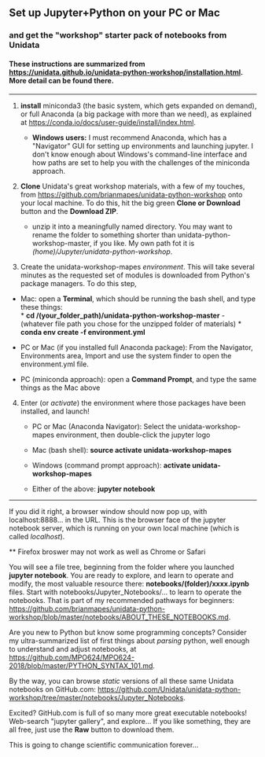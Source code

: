 ## Set up Jupyter+Python on your PC or Mac
### and get the "workshop" starter pack of notebooks from Unidata

#### These instructions are summarized from https://unidata.github.io/unidata-python-workshop/installation.html. More detail can be found there.

--------------

   1. **install** miniconda3 (the basic system, which gets expanded on demand), or full Anaconda (a big package with more than we need), as explained at https://conda.io/docs/user-guide/install/index.html. 
      - **Windows users:** I must recommend Anaconda, which has a "Navigator" GUI for setting up environments and launching jupyter. I don't know enough about Windows's command-line interface and how paths are set to help you with the challenges of the miniconda approach.  
   
   2. **Clone** Unidata's great workshop materials, with a few of my touches, from https://github.com/brianmapes/unidata-python-workshop onto your local machine. To do this, hit the big green **Clone or Download** button and the **Download ZIP**.  
   
      - unzip it into a meaningfully named directory. You may want to rename the folder to something shorter than unidata-python-workshop-master, if you like. My own path fot it is _(home)/Jupyter/unidata-python-workshop_. 

   3. Create the unidata-workshop-mapes _environment_. This will take several minutes as the requested set of modules is downloaded from Python's package managers. To do this step, 
 
   - Mac: open a **Terminal**, which should be running the bash shell, and type these things:    
         * **cd /(your_folder_path)/unidata-python-workshop-master** 
            - (whatever file path you chose for the unzipped folder of materials)
         * **conda env create -f environment.yml**
         
   - PC or Mac (if you installed full Anaconda package): From the Navigator, Environments area, Import and use the system finder to open the environment.yml file. 

   - PC (miniconda approach): open a **Command Prompt**, and type the same things as the Mac above

   4. Enter (or _activate_) the environment where those packages have been installed, and launch! 
      * PC or Mac (Anaconda Navigator): Select the unidata-workshop-mapes environment, then double-click the jupyter logo
      
      * Mac (bash shell): **source activate unidata-workshop-mapes**
      * Windows (command prompt approach): **activate unidata-workshop-mapes**
      * Either of the above: **jupyter notebook**
      
---------------------
If you did it right, a browser window should now pop up, with localhost:8888... in the URL. This is the browser face of the jupyter notebook server, which is running on your own local machine (which is called _localhost_). 

** Firefox broswer may not work as well as Chrome or Safari

You will see a file tree, beginning from the folder where you launched **jupyter notebook**. You are ready to explore, and learn to operate and modify, the most valuable resource there: **notebooks/(folder)/xxxx.ipynb** files. Start with notebooks/Jupyter_Notebooks/... to learn to operate the notebooks. That is part of my recommended pathways for beginners: https://github.com/brianmapes/unidata-python-workshop/blob/master/notebooks/ABOUT_THESE_NOTEBOOKS.md. 

Are you new to Python but know some programming concepts? Consider my ultra-summarized list of first things about _parsing_ python, well enough to understand and adjust notebooks, at https://github.com/MPO624/MPO624-2018/blob/master/PYTHON_SYNTAX_101.md. 

By the way, you can browse _static_ versions of all these same Unidata notebooks on GitHub.com: https://github.com/Unidata/unidata-python-workshop/tree/master/notebooks/Jupyter_Notebooks. 

Excited? GitHub.com is full of so many more great executable notebooks! Web-search "jupyter gallery", and explore... If you like something, they are all free, just use the **Raw** button to download them. 

This is going to change scientific communication forever...
